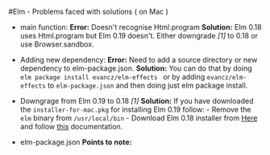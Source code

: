 #Elm - Problems faced with solutions ( on Mac )

- main function: 
    **Error:** Doesn't recognise Html.program
    **Solution:** Elm 0.18 uses Html.program but Elm 0.19 doesn't. Either downgrade *[1]* to 0.18 or use Browser.sandbox.

- Adding new dependency:
    **Error:** Need to add a source directory or new dependency to elm-package.json. 
    **Solution:** You can do that by doing `elm package install evancz/elm-effects `
        or by adding `evancz/elm-effects` to `elm-package.json` and then doing just elm package install.

- Downgrage from Elm 0.19 to 0.18 *[1]*
    **Solution:** If you have downloaded the `installer-for-mac.pkg` for installing Elm 0.19 follow:
        - Remove the `elm` binary from `/usr/local/bin`
        - Download Elm 0.18 installer from [Here](https://web.archive.org/web/20180714175914id_/https://guide.elm-lang.org/install.html) and follow [this](https://web.archive.org/web/20180714175914id_/https://guide.elm-lang.org/) documentation.

- elm-package.json
    **Points to note:**